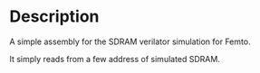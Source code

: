 # Description
A simple assembly for the SDRAM verilator simulation for Femto.

It simply reads from a few address of simulated SDRAM.